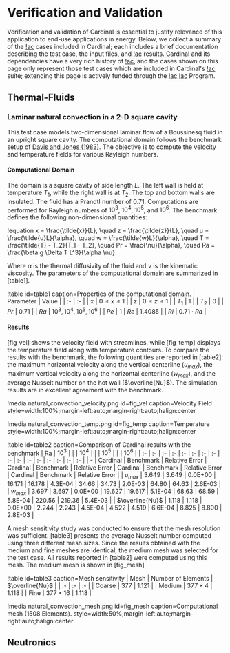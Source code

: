 # Verification and Validation

Verification and validation of Cardinal is essential to justify relevance of this application
to end-use applications in energy. Below, we collect a summary of the [!ac](VV)
cases included in Cardinal; each includes a brief documentation describing the test case,
the input files, and [!ac](VV) results. Cardinal and its dependencies have a very rich
history of [!ac](VV), and the cases shown on this page only represent those test cases
which are included in Cardinal's [!ac](VV) suite; extending this page is actively funded
through the [!ac](DOE) [!ac](NEAMS) Program.

## Thermal-Fluids

### Laminar natural convection in a 2-D square cavity

This test case models two-dimensional laminar flow of a Boussinesq fluid in an upright square cavity. 
The computational domain follows the benchmark setup of [Davis and Jones (1983)](https://onlinelibrary.wiley.com/doi/abs/10.1002/fld.1650030304). The objective is to compute the velocity and temperature fields for various Rayleigh numbers.

#### Computational Domain

The domain is a square cavity of side length $L$. The left wall is held at temperature $T_1$, while the right wall is at $T_2$. The top and bottom walls are insulated. The fluid has a Prandtl number of 0.71. Computations are performed for Rayleigh numbers of $10^3$, $10^4$, $10^5$, and $10^6$. The benchmark defines the following non-dimensional quantities:

!equation
x = \frac{\tilde{x}}{L}, 
\quad z = \frac{\tilde{z}}{L},
\quad u = \frac{\tilde{u}L}{\alpha},
\quad w = \frac{\tilde{w}L}{\alpha},
\quad T = \frac{\tilde{T} - T_2}{T_1 - T_2},
\quad Pr = \frac{\nu}{\alpha},
\quad Ra = \frac{\beta g \Delta T L^3}{\alpha \nu}

Where $\alpha$ is the thermal diffusivity of the fluid and $\nu$ is the kinematic viscosity. The parameters of the computational domain are summarized in [table1].

!table id=table1 caption=Properties of the computational domain.
| Parameter | Value |
| :- | :- |
| x | $0 \leq x \leq 1$ |
| z | $0 \leq z \leq 1$ |
| $T_1$ | $1$ |
| $T_2$ | $0$ |
| $Pr$ | $0.71$ |
| $Ra$ | $10^3, 10^4, 10^5, 10^6$ |
| $Pe$ | $1$
| $Re$ | $1.4085$ |
| $Ri$ | $0.71 \cdot Ra$ |

#### Results

[fig_vel] shows the velocity field with streamlines, while [fig_temp] displays the temperature field along with temperature contours. To compare the results with the benchmark, the following quantities are reported in [table2]: the maximum horizontal velocity along the vertical centerline ($u_{max}$), the maximum vertical velocity along the horizontal centerline ($w_{max}$), and the average Nusselt number on the hot wall ($\overline{Nu}$). The simulation results are in excellent agreement with the benchmark.


!media natural_convection_velocity.png
  id=fig_vel
  caption=Velocity Field
  style=width:100%;margin-left:auto;margin-right:auto;halign:center

!media natural_convection_temp.png
  id=fig_temp
  caption=Temperature
  style=width:100%;margin-left:auto;margin-right:auto;halign:center

!table id=table2 caption=Comparison of Cardinal results with the benchmark
| Ra | $10^3$ |  |  | $10^4$ |  |  | $10^5$ |  |  | $10^6$ |
| :- | :- | :- | :- | :- | :- | :- | :- | :- | :- | :- | :- | :- | :- | :- | :- |
| - | Cardinal | Benchmark | Relative Error | Cardinal | Benchmark | Relative Error | Cardinal | Benchmark | Relative Error | Cardinal | Benchmark | Relative Error |
| $u_{max}$ | 3.649 | 3.649 | 0.0E+00 | 16.171 | 16.178 | 4.3E-04 | 34.66 | 34.73 | 2.0E-03 | 64.80 | 64.63 | 2.6E-03 |
| $w_{max}$ | 3.697 | 3.697 | 0.0E+00 | 19.627 | 19.617 | 5.1E-04 | 68.63 | 68.59 | 5.8E-04 | 220.56 | 219.36 | 5.4E-03 |
| $\overline{Nu}$ | 1.118 | 1.118 | 0.0E+00 | 2.244 | 2.243 | 4.5E-04 | 4.522 | 4.519 | 6.6E-04 | 8.825 | 8.800 | 2.8E-03 |   

A mesh sensitivity study was conducted to ensure that the mesh resolution was sufficient. [table3] presents the average Nusselt number computed using three different mesh sizes. Since the results obtained with the medium and fine meshes are identical, the medium mesh was selected for the test case. All results reported in [table2] were computed using this mesh. The medium mesh is shown in [fig_mesh]

!table id=table3 caption=Mesh sensitivity
| Mesh | Number of Elements | $\overline{Nu}$ |
| :- | :- | :- |
| Coarse | $377$ | 1.121 |
| Medium | $377 \times 4$ | 1.118 |
| Fine | $377 \times 16$ | 1.118  |


!media natural_convection_mesh.png
  id=fig_mesh
  caption=Computational mesh (1508 Elements).
  style=width:50%;margin-left:auto;margin-right:auto;halign:center


## Neutronics
